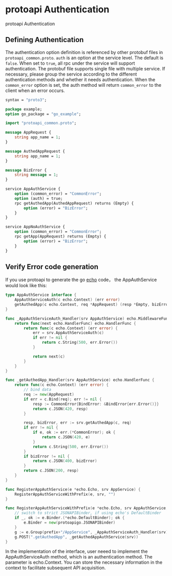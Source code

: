 # protoapi Authentication

protoapi Authentication

## Defining Authentication

The authentication option definition is referenced by other protobuf files in `protoapi_common.proto`. `auth` is an option at the service level. The default is `false`. When set to `true`, all rpc under the service will support authentication. The protobuf file supports single file with multiple service. If necessary, please group the service according to the different authentication methods and whether it needs authentication. When the `common_error` option is set, the auth method will return `common_error` to the client when an error occurs.

```protobuf
syntax = "proto3";

package example;
option go_package = "go_example";

import "protoapi_common.proto";

message AppRequest {
	string app_name = 1;
}

message AuthedAppRequest {
	string app_name = 1;
}

message BizError {
	string message = 1;
}

service AppAuthService {
	option (common_error) = "CommonError";
	option (auth) = true;
	rpc getAuthedApp(AuthedAppRequest) returns (Empty) {
		option (error) = "BizError";
	}
}

service AppNoAuthService {
	option (common_error) = "CommonError";
	rpc getApp(AppRequest) returns (Empty) {
		option (error) = "BizError";
	}
}
```


## Verify Error code generation

If you use protoapi to generate the go [echo](https://github.com/labstack/echo) code， the AppAuthService would look like this:

```go
type AppAuthService interface {
	AppAuthServiceAuth(c echo.Context) (err error)
	getAuthedApp(c echo.Context, req *AppRequest) (resp *Empty, bizError *BizError, err error)
}

func _AppAuthServiceAuth_Handler(srv AppAuthService) echo.MiddlewareFunc {
	return func(next echo.HandlerFunc) echo.HandlerFunc {
		return func(c echo.Context) (err error) {
			err = srv.AppAuthServiceAuth(c)
			if err != nil {
				return c.String(500, err.Error())
			}

			return next(c)
		}
	}
}

func _getAuthedApp_Handler(srv AppAuthService) echo.HandlerFunc {
	return func(c echo.Context) (err error) {
		// bind data
		req := new(AppRequest)
		if err = c.Bind(req); err != nil {
			resp := CommonError{BindError: &BindError{err.Error()}}
			return c.JSON(420, resp)
		}

		resp, bizError, err := srv.getAuthedApp(c, req)
		if err != nil {
			if e, ok := err.(*CommonError); ok {
				return c.JSON(420, e)
			}
			return c.String(500, err.Error())
		}
		if bizError != nil {
			return c.JSON(400, bizError)
		}
		return c.JSON(200, resp)
	}
}

func RegisterAppAuthService(e *echo.Echo, srv AppService) {
	RegisterAppAuthServiceWithPrefix(e, srv, "")
}

func RegisterAppAuthServiceWithPrefix(e *echo.Echo, srv AppAuthService, prefix string) {
	// switch to strict JSONAPIBinder, if using echo's DefaultBinder
	if _, ok := e.Binder.(*echo.DefaultBinder); ok {
		e.Binder = new(protoapigo.JSONAPIBinder)
	}
	g := e.Group(prefix+"/AppService", _AppAuthServiceAuth_Handler(srv))
	g.POST(".getAuthedApp", _getAuthedAppAuthService(srv))
}
```

In the implementation of the interface, user neeed to implement the AppAuthServiceAuth method, which is an authentication method. The parameter is echo.Context. You can store the necessary information in the context to facilitate subsequent API acquisition.

